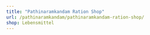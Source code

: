 ```yaml
---
title: "Pathinaramkandam Ration Shop"
url: /pathinaramkandam/pathinaramkandam-ration-shop/
shop: Lebensmittel
---
```

